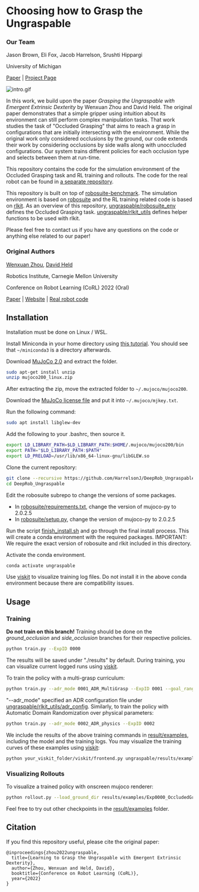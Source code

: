 # Choosing how to Grasp the Ungraspable

[//]: # (<div align="center">)

[//]: # (<font size=7>**Choosing how to Grasp the Ungraspable**</font>)

### Our Team

Jason Brown, Eli Fox, Jacob Harrelson, Srushti Hippargi

University of Michigan

[Paper](https://deeprob.org/assets/projects/reports/grasping-ungraspable/report.pdf) | [Project Page](https://deeprob.org/w24/reports/grasping-ungraspable/)

![intro.gif](imgs/intro.gif)

[//]: # (</div>)

In this work, we build upon the paper *Grasping the Ungraspable with Emergent Extrinsic Dexterity* by Wenxuan Zhou and David Held. The original paper demonstrates that a simple gripper using intuition about its environment can still perform complex manipulation tasks. That work studies the task of "Occluded Grasping" that aims to reach a grasp in configurations that are initially intersecting with the environment. While the original work only considered occlusions by the ground, our code extends their work by considering occlusions by side walls along with unoccluded configurations. Our system trains different policies for each occlusion type and selects between them at run-time.

This repository contains the code for the
simulation environment of the Occluded Grasping task and RL
training and rollouts. The code for the real robot can be found in 
[a separate repository](https://github.com/Wenxuan-Zhou/frankapy_env).

This repository is built on top of [robosuite-benchmark](https://github.com/ARISE-Initiative/robosuite-benchmark). The simulation environment is based on [robosuite](https://robosuite.ai/) and the RL training related code 
is based on [rlkit](https://github.com/rail-berkeley/rlkit). As an overview of this repository, [ungraspable/robosuite_env](ungraspable%2Frobosuite_env)
defines the Occluded Grasping task. [ungraspable/rlkit_utils](ungraspable/rlkit_utils) defines helper functions to be used with rlkit.

Please feel free to contact us if you have any questions on the code or anything else related to our paper!

### Original Authors
[Wenxuan Zhou](https://wenxuan-zhou.github.io/), [David Held](https://davheld.github.io/)

Robotics Institute, Carnegie Mellon University

Conference on Robot Learning (CoRL) 2022 (Oral)

[Paper](https://arxiv.org/abs/2211.01500)
| [Website](https://sites.google.com/view/grasp-ungraspable)
| [Real robot code](https://github.com/Wenxuan-Zhou/frankapy_env)

## Installation

Installation must be done on Linux / WSL.

Install Miniconda in your home directory using [this tutorial](https://dev.to/sfpear/miniconda-in-wsl-3642). You should see that `~/miniconda3` is a directory afterwards.

Download [MuJoCo 2.0](https://www.roboti.us/download/mujoco200_linux.zip) and extract the folder.

```bash
sudo apt-get install unzip
unzip mujoco200_linux.zip
```

After extracting the zip, move the extracted folder to `~/.mujoco/mujoco200`.

Download the [MuJoCo license file](https://www.roboti.us/file/mjkey.txt) and put it into `~/.mujoco/mjkey.txt`.

Run the following command:

```bash
sudo apt install libglew-dev
```

Add the following to your .bashrc, then source it.

```bash
export LD_LIBRARY_PATH=$LD_LIBRARY_PATH:$HOME/.mujoco/mujoco200/bin
export PATH="$LD_LIBRARY_PATH:$PATH"
export LD_PRELOAD=/usr/lib/x86_64-linux-gnu/libGLEW.so
```

Clone the current repository:
```bash
git clone --recursive https://github.com/HarrelsonJ/DeepRob_Ungraspable.git
cd DeepRob_Ungraspable
```

Edit the robosuite subrepo to change the versions of some packages.

* In [robosuite/requirements.txt](robosuite/requirements.txt), change the version of mujoco-py to 2.0.2.5
* In [robosuite/setup.py](robosuite/setup.py), change the version of mujoco-py to 2.0.2.5

Run the script [finish_install.sh](finish_install.sh) and go through the final install process. This will create a conda environment with the required packages. IMPORTANT: We require the exact version of robosuite and rlkit included in this directory.

Activate the conda environment.

```bash
conda activate ungraspable
```

Use [viskit](https://github.com/vitchyr/viskit) to visualize training log files. Do not install it in the above conda environment because there are compatibility issues.

## Usage
### Training

**Do not train on this branch!** Training should be done on the *ground_occlusion* and *side_occlusion* branches for their respective policies.

```bash
python train.py --ExpID 0000
```
The results will be saved under "./results" by default. During training, you can visualize current logged runs using [viskit](https://github.com/vitchyr/viskit).

To train the policy with a multi-grasp curriculum:
```bash
python train.py --adr_mode 0001_ADR_MultiGrasp --ExpID 0001 --goal_range use_threshold
```
"--adr_mode" specified an ADR configuration file under [ungraspable/rlkit_utils/adr_config](ungraspable%2Frlkit_utils%2Fadr_config).
Similarly, to train the policy with Automatic Domain Randomization over physical parameters:
```bash
python train.py --adr_mode 0002_ADR_physics --ExpID 0002
```
We include the results of the above training commands in [result/examples](results%2Fexamples), including the model and the training logs.
You may visualize the training curves of these examples using [viskit](https://github.com/vitchyr/viskit):
```bash
python your_viskit_folder/viskit/frontend.py ungraspable/results/examples
```

### Visualizing Rollouts
To visualize a trained policy with onscreen mujoco renderer:
```bash
python rollout.py --load_ground_dir results/examples/Exp0000_OccludedGraspingSimEnv_tmp-0 --load_side_dir results/examples/Exp0003_OccludedGraspingSimEnv_tmp-0 --camera sideview --grasp_and_lift
```
Feel free to try out other checkpoints in the [result/examples](results%2Fexamples) folder.

## Citation
If you find this repository useful, please cite the original paper:
```
@inproceedings{zhou2022ungraspable,
  title={Learning to Grasp the Ungraspable with Emergent Extrinsic Dexterity},
  author={Zhou, Wenxuan and Held, David},
  booktitle={Conference on Robot Learning (CoRL)},
  year={2022}
}
```
